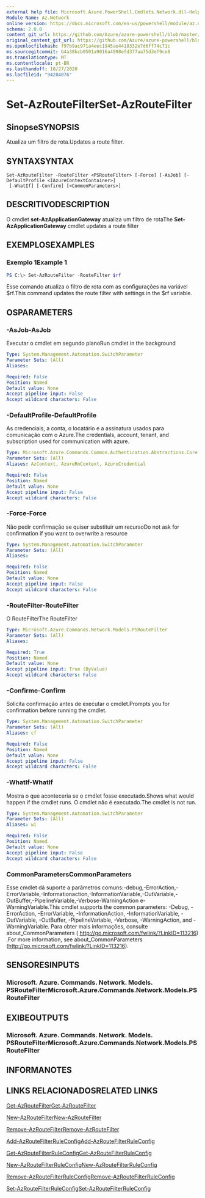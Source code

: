 ```yaml
---
external help file: Microsoft.Azure.PowerShell.Cmdlets.Network.dll-Help.xml
Module Name: Az.Network
online version: https://docs.microsoft.com/en-us/powershell/module/az.network/set-azroutefilter
schema: 2.0.0
content_git_url: https://github.com/Azure/azure-powershell/blob/master/src/Network/Network/help/Set-AzRouteFilter.md
original_content_git_url: https://github.com/Azure/azure-powershell/blob/master/src/Network/Network/help/Set-AzRouteFilter.md
ms.openlocfilehash: f97b9ac971a4eec1945ae4418332e7d6ff74c71c
ms.sourcegitcommit: b4a38bcb0501a9016a4998efd377aa75d3ef9ce8
ms.translationtype: MT
ms.contentlocale: pt-BR
ms.lasthandoff: 10/27/2020
ms.locfileid: "94284076"
---
```

# <span data-ttu-id="16ef5-101">Set-AzRouteFilter</span><span class="sxs-lookup"><span data-stu-id="16ef5-101">Set-AzRouteFilter</span></span>

## <span data-ttu-id="16ef5-102">Sinopse</span><span class="sxs-lookup"><span data-stu-id="16ef5-102">SYNOPSIS</span></span>
<span data-ttu-id="16ef5-103">Atualiza um filtro de rota.</span><span class="sxs-lookup"><span data-stu-id="16ef5-103">Updates a route filter.</span></span>

## <span data-ttu-id="16ef5-104">SYNTAX</span><span class="sxs-lookup"><span data-stu-id="16ef5-104">SYNTAX</span></span>

```
Set-AzRouteFilter -RouteFilter <PSRouteFilter> [-Force] [-AsJob] [-DefaultProfile <IAzureContextContainer>]
 [-WhatIf] [-Confirm] [<CommonParameters>]
```

## <span data-ttu-id="16ef5-105">DESCRITIVO</span><span class="sxs-lookup"><span data-stu-id="16ef5-105">DESCRIPTION</span></span>
<span data-ttu-id="16ef5-106">O cmdlet **set-AzApplicationGateway** atualiza um filtro de rota</span><span class="sxs-lookup"><span data-stu-id="16ef5-106">The **Set-AzApplicationGateway** cmdlet updates a route filter</span></span>

## <span data-ttu-id="16ef5-107">EXEMPLOS</span><span class="sxs-lookup"><span data-stu-id="16ef5-107">EXAMPLES</span></span>

### <span data-ttu-id="16ef5-108">Exemplo 1</span><span class="sxs-lookup"><span data-stu-id="16ef5-108">Example 1</span></span>
```powershell
PS C:\> Set-AzRouteFilter -RouteFilter $rf
```

<span data-ttu-id="16ef5-109">Esse comando atualiza o filtro de rota com as configurações na variável $rf.</span><span class="sxs-lookup"><span data-stu-id="16ef5-109">This command updates the route filter with settings in the $rf variable.</span></span>

## <span data-ttu-id="16ef5-110">OS</span><span class="sxs-lookup"><span data-stu-id="16ef5-110">PARAMETERS</span></span>

### <span data-ttu-id="16ef5-111">-AsJob</span><span class="sxs-lookup"><span data-stu-id="16ef5-111">-AsJob</span></span>
<span data-ttu-id="16ef5-112">Executar o cmdlet em segundo plano</span><span class="sxs-lookup"><span data-stu-id="16ef5-112">Run cmdlet in the background</span></span>

```yaml
Type: System.Management.Automation.SwitchParameter
Parameter Sets: (All)
Aliases:

Required: False
Position: Named
Default value: None
Accept pipeline input: False
Accept wildcard characters: False
```

### <span data-ttu-id="16ef5-113">-DefaultProfile</span><span class="sxs-lookup"><span data-stu-id="16ef5-113">-DefaultProfile</span></span>
<span data-ttu-id="16ef5-114">As credenciais, a conta, o locatário e a assinatura usados para comunicação com o Azure.</span><span class="sxs-lookup"><span data-stu-id="16ef5-114">The credentials, account, tenant, and subscription used for communication with azure.</span></span>

```yaml
Type: Microsoft.Azure.Commands.Common.Authentication.Abstractions.Core.IAzureContextContainer
Parameter Sets: (All)
Aliases: AzContext, AzureRmContext, AzureCredential

Required: False
Position: Named
Default value: None
Accept pipeline input: False
Accept wildcard characters: False
```

### <span data-ttu-id="16ef5-115">-Force</span><span class="sxs-lookup"><span data-stu-id="16ef5-115">-Force</span></span>
<span data-ttu-id="16ef5-116">Não pedir confirmação se quiser substituir um recurso</span><span class="sxs-lookup"><span data-stu-id="16ef5-116">Do not ask for confirmation if you want to overwrite a resource</span></span>

```yaml
Type: System.Management.Automation.SwitchParameter
Parameter Sets: (All)
Aliases:

Required: False
Position: Named
Default value: None
Accept pipeline input: False
Accept wildcard characters: False
```

### <span data-ttu-id="16ef5-117">-RouteFilter</span><span class="sxs-lookup"><span data-stu-id="16ef5-117">-RouteFilter</span></span>
<span data-ttu-id="16ef5-118">O RouteFilter</span><span class="sxs-lookup"><span data-stu-id="16ef5-118">The RouteFilter</span></span>

```yaml
Type: Microsoft.Azure.Commands.Network.Models.PSRouteFilter
Parameter Sets: (All)
Aliases:

Required: True
Position: Named
Default value: None
Accept pipeline input: True (ByValue)
Accept wildcard characters: False
```

### <span data-ttu-id="16ef5-119">-Confirme</span><span class="sxs-lookup"><span data-stu-id="16ef5-119">-Confirm</span></span>
<span data-ttu-id="16ef5-120">Solicita confirmação antes de executar o cmdlet.</span><span class="sxs-lookup"><span data-stu-id="16ef5-120">Prompts you for confirmation before running the cmdlet.</span></span>

```yaml
Type: System.Management.Automation.SwitchParameter
Parameter Sets: (All)
Aliases: cf

Required: False
Position: Named
Default value: None
Accept pipeline input: False
Accept wildcard characters: False
```

### <span data-ttu-id="16ef5-121">-WhatIf</span><span class="sxs-lookup"><span data-stu-id="16ef5-121">-WhatIf</span></span>
<span data-ttu-id="16ef5-122">Mostra o que aconteceria se o cmdlet fosse executado.</span><span class="sxs-lookup"><span data-stu-id="16ef5-122">Shows what would happen if the cmdlet runs.</span></span> <span data-ttu-id="16ef5-123">O cmdlet não é executado.</span><span class="sxs-lookup"><span data-stu-id="16ef5-123">The cmdlet is not run.</span></span>

```yaml
Type: System.Management.Automation.SwitchParameter
Parameter Sets: (All)
Aliases: wi

Required: False
Position: Named
Default value: None
Accept pipeline input: False
Accept wildcard characters: False
```

### <span data-ttu-id="16ef5-124">CommonParameters</span><span class="sxs-lookup"><span data-stu-id="16ef5-124">CommonParameters</span></span>
<span data-ttu-id="16ef5-125">Esse cmdlet dá suporte a parâmetros comuns:-debug,-ErrorAction,-ErrorVariable,-Informationaction,-InformationVariable,-OutVariable,-OutBuffer,-PipelineVariable,-Verbose-WarningAction e-WarningVariable.</span><span class="sxs-lookup"><span data-stu-id="16ef5-125">This cmdlet supports the common parameters: -Debug, -ErrorAction, -ErrorVariable, -InformationAction, -InformationVariable, -OutVariable, -OutBuffer, -PipelineVariable, -Verbose, -WarningAction, and -WarningVariable.</span></span> <span data-ttu-id="16ef5-126">Para obter mais informações, consulte about_CommonParameters ( http://go.microsoft.com/fwlink/?LinkID=113216) .</span><span class="sxs-lookup"><span data-stu-id="16ef5-126">For more information, see about_CommonParameters (http://go.microsoft.com/fwlink/?LinkID=113216).</span></span>

## <span data-ttu-id="16ef5-127">SENSORES</span><span class="sxs-lookup"><span data-stu-id="16ef5-127">INPUTS</span></span>

### <span data-ttu-id="16ef5-128">Microsoft. Azure. Commands. Network. Models. PSRouteFilter</span><span class="sxs-lookup"><span data-stu-id="16ef5-128">Microsoft.Azure.Commands.Network.Models.PSRouteFilter</span></span>

## <span data-ttu-id="16ef5-129">EXIBE</span><span class="sxs-lookup"><span data-stu-id="16ef5-129">OUTPUTS</span></span>

### <span data-ttu-id="16ef5-130">Microsoft. Azure. Commands. Network. Models. PSRouteFilter</span><span class="sxs-lookup"><span data-stu-id="16ef5-130">Microsoft.Azure.Commands.Network.Models.PSRouteFilter</span></span>

## <span data-ttu-id="16ef5-131">INFORMA</span><span class="sxs-lookup"><span data-stu-id="16ef5-131">NOTES</span></span>

## <span data-ttu-id="16ef5-132">LINKS RELACIONADOS</span><span class="sxs-lookup"><span data-stu-id="16ef5-132">RELATED LINKS</span></span>

[<span data-ttu-id="16ef5-133">Get-AzRouteFilter</span><span class="sxs-lookup"><span data-stu-id="16ef5-133">Get-AzRouteFilter</span></span>](./Get-AzRouteFilter.md)

[<span data-ttu-id="16ef5-134">New-AzRouteFilter</span><span class="sxs-lookup"><span data-stu-id="16ef5-134">New-AzRouteFilter</span></span>](./New-AzRouteFilter.md)

[<span data-ttu-id="16ef5-135">Remove-AzRouteFilter</span><span class="sxs-lookup"><span data-stu-id="16ef5-135">Remove-AzRouteFilter</span></span>](./Remove-AzRouteFilter.md)

[<span data-ttu-id="16ef5-136">Add-AzRouteFilterRuleConfig</span><span class="sxs-lookup"><span data-stu-id="16ef5-136">Add-AzRouteFilterRuleConfig</span></span>](./Add-AzRouteFilterRuleConfig.md)

[<span data-ttu-id="16ef5-137">Get-AzRouteFilterRuleConfig</span><span class="sxs-lookup"><span data-stu-id="16ef5-137">Get-AzRouteFilterRuleConfig</span></span>](./Get-AzRouteFilterRuleConfig.md)

[<span data-ttu-id="16ef5-138">New-AzRouteFilterRuleConfig</span><span class="sxs-lookup"><span data-stu-id="16ef5-138">New-AzRouteFilterRuleConfig</span></span>](./New-AzRouteFilterRuleConfig.md)

[<span data-ttu-id="16ef5-139">Remove-AzRouteFilterRuleConfig</span><span class="sxs-lookup"><span data-stu-id="16ef5-139">Remove-AzRouteFilterRuleConfig</span></span>](./Remove-AzRouteFilterRuleConfig.md)

[<span data-ttu-id="16ef5-140">Set-AzRouteFilterRuleConfig</span><span class="sxs-lookup"><span data-stu-id="16ef5-140">Set-AzRouteFilterRuleConfig</span></span>](./Set-AzRouteFilterRuleConfig.md)

